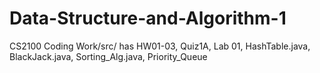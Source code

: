 # Data-Structure-and-Algorithm-1
CS2100
Coding Work/src/ has HW01-03, Quiz1A, Lab 01, HashTable.java, BlackJack.java, Sorting_Alg.java, Priority_Queue
